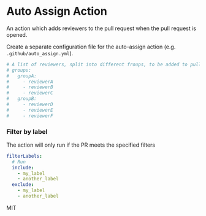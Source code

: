 # Auto Assign Action

An action which adds reviewers to the pull request when the pull request is opened.

Create a separate configuration file for the auto-assign action (e.g. `.github/auto_assign.yml`).

```yaml
# A list of reviewers, split into different froups, to be added to pull requests (GitHub user name) alternatively
# groups:
#   groupA:
#     - reviewerA
#     - reviewerB
#     - reviewerC
#   groupB:
#     - reviewerD
#     - reviewerE
#     - reviewerF
```

### Filter by label

The action will only run if the PR meets the specified filters

```yaml
filterLabels:
  # Run
  include:
    - my_label
    - another_label
  exclude:
    - my_label
    - another_label
```

MIT
